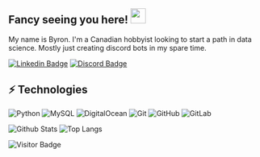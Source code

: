 ## Fancy seeing you here! <img src="https://raw.githubusercontent.com/aemmadi/aemmadi/master/wave.gif" width="30px">

My name is Byron. I'm a Canadian hobbyist looking to start a path in data science. Mostly just creating discord bots in my spare time.

[![Linkedin Badge](https://img.shields.io/badge/-ByronMackinnon-blue?style=flat-square&logo=Linkedin&logoColor=white&link=https://www.linkedin.com/in/byronmackinnon/)](https://www.linkedin.com/in/byronmackinnon/)
[![Discord Badge](https://img.shields.io/badge/-Discord-blueviolet?style=flat-square&logo=Discord&logoColor=white)](https://www.discord.com/)

## ⚡ Technologies

![Python](https://img.shields.io/badge/-Python-black?style=flat-square&logo=Python)
![MySQL](https://img.shields.io/badge/-MySQL-black?style=flat-square&logo=mysql)
![DigitalOcean](https://img.shields.io/badge/-Digital%20Ocean-darkblue?style=flat-square&logo=digitalocean)
![Git](https://img.shields.io/badge/-Git-black?style=flat-square&logo=git)
![GitHub](https://img.shields.io/badge/-GitHub-181717?style=flat-square&logo=github)
![GitLab](https://img.shields.io/badge/-GitLab-FCA121?style=flat-square&logo=gitlab)

![Github Stats](https://github-readme-stats.vercel.app/api?username=byronmackinnon&count_private=true&show_icons=true&include_all_commits=true)
![Top Langs](https://github-readme-stats.vercel.app/api/top-langs/?username=byronmackinnon&hide=TeX&layout=compact)

![Visitor Badge](https://visitor-badge.laobi.icu/badge?page_id=byronmackinnon.byronmackinnon)
